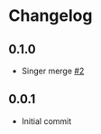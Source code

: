 # Changelog

## 0.1.0
  * Singer merge [#2](https://github.com/singer-io/tap-crossbeam/pull/2)

## 0.0.1
  * Initial commit
